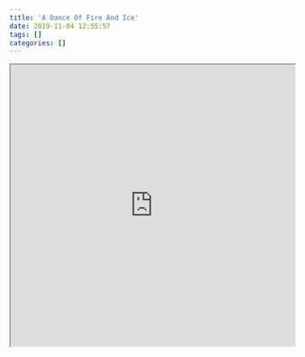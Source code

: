 ```yaml
---
title: 'A Dance Of Fire And Ice'
date: 2019-11-04 12:55:57
tags: []
categories: []
---
```


<iframe id="adofai" src="https://indienova.com/corp/adofai" style="width: 100%; height:500px"></iframe>
